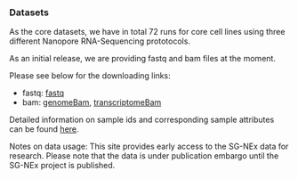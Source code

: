 ### Datasets

  As the core datasets, we have in total 72 runs for core cell lines using three different Nanopore RNA-Sequencing prototocols. 
  
  As an initial release, we are providing fastq and bam files at the moment. 
  
  Please see below for the downloading links:
  - fastq: [fastq](https://www.dropbox.com/sh/q098af3xdzfqc72/AAA-UhZGSvmez5pOdZIN2mpRa?dl=0)
  - bam:   [genomeBam](https://www.dropbox.com/sh/mjzbtp31cgtxato/AACPTouVgMztbArwTP9Yt0zCa?dl=0), [transcriptomeBam](https://www.dropbox.com/sh/cuyicuormo809fx/AAA9ndo8BWvGRjaByWKvrALIa?dl=0) 
  
  Detailed information on sample ids and corresponding sample attributes can be found [here](docs/Sample_information.txt).

  Notes on data usage: This site provides early access to the SG-NEx data for research. Please note that the data is under publication embargo until the SG-NEx project is published.
